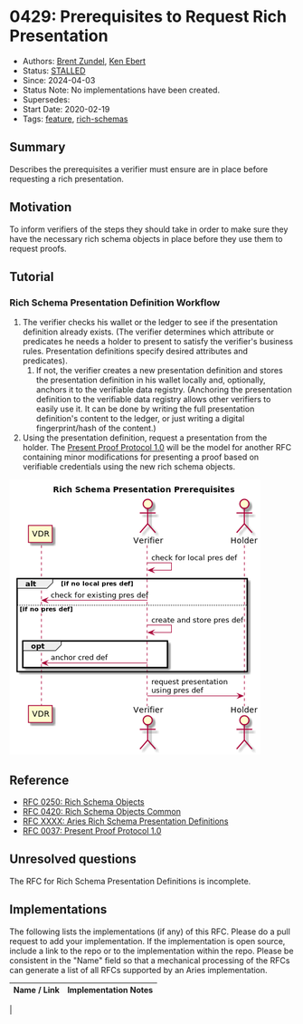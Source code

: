 # 0429: Prerequisites to Request Rich Presentation
- Authors: [Brent Zundel](<brent.zundel@evernym.com>), [Ken Ebert](<ken@sovrin.org>)
- Status: [STALLED](/README.md#stalled)
- Since: 2024-04-03
- Status Note: No implementations have been created.
- Supersedes: 
- Start Date: 2020-02-19 
- Tags: [feature](/tags.md#feature), [rich-schemas](/tags.md#rich-schemas)

## Summary

Describes the prerequisites a verifier must ensure are in place before requesting
a rich presentation.

## Motivation

To inform verifiers of the steps they should take in order to make sure they
have the necessary rich schema objects in place before they use them to request
proofs.

## Tutorial

### Rich Schema Presentation Definition Workflow 
1. The verifier checks his wallet or the ledger to see if the presentation
definition already exists. (The verifier determines which attribute or
predicates he needs a holder to present to satisfy the verifier's business
rules. Presentation definitions specify desired attributes and predicates).
   1. If not, the verifier creates a new presentation definition and stores the
   presentation definition in his wallet locally and, optionally, anchors it to
   the verifiable data registry. (Anchoring the presentation definition to the
   verifiable data registry allows other verifiers to easily use it. It can be done by writing the full presentation definition's content to the ledger, or just writing a digital fingerprint/hash of the content.)
1. Using the presentation definition, request a presentation from the holder.
The [Present Proof Protocol 1.0](https://github.com/hyperledger/aries-rfcs/tree/main/features/0037-present-proof)
will be the model for another RFC containing minor modifications for presenting
a proof based on verifiable credentials using the new rich schema objects.

![](rich_presentation_prereqs.png)

## Reference

- [RFC 0250: Rich Schema Objects](https://github.com/hyperledger/aries-rfcs/tree/main/concepts/0250-rich-schemas)
- [RFC 0420: Rich Schema Objects Common](https://github.com/hyperledger/aries-rfcs/tree/main/concepts/0420-rich-schemas-common)
- [RFC XXXX: Aries Rich Schema Presentation Definitions](https://github.com/hyperledger/aries-rfcs/tree/main/features/XXXX-rich-schema-pres-defs)
- [RFC 0037: Present Proof Protocol 1.0](https://github.com/hyperledger/aries-rfcs/tree/main/features/0037-present-proof)



## Unresolved questions

The RFC for Rich Schema Presentation Definitions is incomplete.
   
## Implementations

The following lists the implementations (if any) of this RFC. Please do a pull
request to add your implementation. If the implementation is open source,
include a link to the repo or to the implementation within the repo. Please be
consistent in the "Name" field so that a mechanical processing of the RFCs can
generate a list of all RFCs supported by an Aries implementation.

Name / Link | Implementation Notes
--- | ---
 | 
